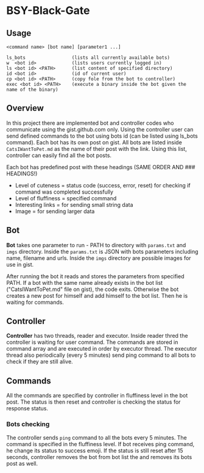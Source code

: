 # BSY-Black-Gate

## Usage 
```
<command name> [bot name] [parameter1 ...]

ls_bots					(lists all currently available bots)
w  <bot id> 			(lists users currently logged in)
ls <bot id> <PATH> 		(list content of specified directory)
id <bot id> 			(id of current user)
cp <bot id> <PATH> 		(copy fole from the bot to controller)
exec <bot id> <PATH> 	(execute a binary inside the bot given the name of the binary)
```

## Overview
In this project there are implemented bot and controller codes who communicate using the gist.github.com only. Using the controller user can send defined commands to the bot using bots id (can be listed using ls_bots command). Each bot has its own post on gist. All bots are listed inside ```CatsIWantToPet.md``` as the name of their post with the link. Using this list, controller can easily find all the bot posts.

Each bot has predefined post with these headings (SAME ORDER AND ### HEADINGS!)  
- Level of cuteness = status code (success, error, reset) for checking if command was completed successfully
- Level of fluffiness = specified command
- Interesting links = for sending small string data
- Image = for sending larger data

## Bot
**Bot** takes one parameter to run - PATH to directory with ```params.txt``` and ```imgs``` directory. Inside the ```params.txt``` is JSON with bots parameters including name, filename and urls. Inside the ```imgs``` directory are possible images for use in gist.

After running the bot it reads and stores the parameters from specified PATH. If a bot with the same name already exists in the bot list ("CatsIWantToPet.md" file on gist), the code exits. Otherwise the bot creates a new post for himself and add himself to the bot list. Then he is waiting for commands.

## Controller
**Controller** has two threads, reader and executor. Inside reader thred the controller is waiting for user command. The commands are stored in command array and are executed in order by executor thread. The executor thread also periodically (every 5 minutes) send ping command to all bots to check if they are still alive.

## Commands
All the commands are specified by controller in fluffiness level in the bot post. The status is then reset and controller is checking the status for response status.

### Bots checking
The controller sends ```ping``` command to all the bots every 5 minutes. The command is specified in the fluffiness level. If bot receives ping command, he change its status to success emoji. If the status is still reset after 15 seconds, controller removes the bot from bot list the and removes its bots post as well.